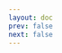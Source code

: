 ```yaml
---
layout: doc
prev: false
next: false
---
```


<CustomItemBox :item="{
  name: '绿色染发剂',
  icon: '/wiki/item/dye_green.png',
  type: '染色剂',
  description: '',
  params: {
    stack: 1,
    durability: -1 
  },
  obtain: {
    found: [],
    npc: [],
    shop: [],
    gardening: []
  }
}" />
